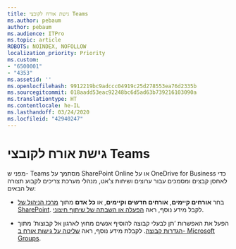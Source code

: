 ```yaml
---
title: גישת אורח לקובצי Teams
ms.author: pebaum
author: pebaum
ms.audience: ITPro
ms.topic: article
ROBOTS: NOINDEX, NOFOLLOW
localization_priority: Priority
ms.custom:
- "6500001"
- "4353"
ms.assetid: ''
ms.openlocfilehash: 9912219bc9adccc04919c25d278553ea76d2335b
ms.sourcegitcommit: 018aadd53eac92248bc6d5ad63b739216103090a
ms.translationtype: HT
ms.contentlocale: he-IL
ms.lasthandoff: 03/24/2020
ms.locfileid: "42940247"
---
```

# <a name="guest-access-to-teams-files"></a>גישת אורח לקובצי Teams

מפני ש- Teams מסתמך על SharePoint Online או על OneDrive for Business כדי לאחסן קבצים ומסמכים עבור ערוצים ושיחות צ‘אט, מנהלי מערכת צריכים לקבוע תצורה של הבאים:

- בחר **אורחים קיימים**, **אורחים חדשים וקיימים**, או **כל אדם** מתוך [מרכז הניהול של SharePoint](https://admin.microsoft.com/sharepoint?page=sharing&modern=true). לקבל מידע נוסף, ראה [הפעלה או השבתה של שיתוף חיצוני](https://docs.microsoft.com/sharepoint/turn-external-sharing-on-or-off).

- הפעל את האפשרות ‘תן לבעלי קבוצה להוסיף אנשים מחוץ לארגון אל קבוצות‘ מתוך [הגדרות קבוצה](https://admin.microsoft.com/Adminportal/Home?source=applauncher#/SettingsMultiPivot/:/Settings/L1/O365Groups). לקבלת מידע נוסף, ראה [שליטה על גישות אורח ב- Microsoft Groups](https://docs.microsoft.com/microsoftteams/teams-dependencies#control-guest-access-in-office-365-groups).
